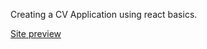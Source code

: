 Creating a CV Application using react basics.

[Site preview](https://andrezz-b.github.io/cv-project/)
